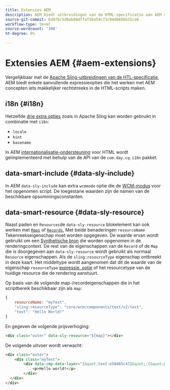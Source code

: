 ```yaml
---
title: Extensies AEM
description: AEM biedt uitbreidingen van de HTML-specificatie aan AEM voor uw gemak als ontwikkelaar.
source-git-commit: 6d97bc5d0ab89dffaf56a54c73c94d069bb31ca6
workflow-type: tm+mt
source-wordcount: '308'
ht-degree: 0%

---
```



# Extensies AEM {#aem-extensions}

Vergelijkbaar met de [Apache Sling-uitbreidingen van de HTL-specificatie,](https://sling.apache.org/documentation/bundles/scripting/scripting-htl.html#extensions-of-the-htl-specification-1) AEM biedt enkele aanvullende expressieopties die het werken met AEM concepten iets makkelijker rechtstreeks in de HTML-scripts maken.

## i18n {#i18n}

Hetzelfde [drie extra opties](https://sling.apache.org/documentation/bundles/scripting/scripting-htl.html#i18n) zoals in Apache Sling kan worden gebruikt in combinatie met `i18n`:

* `locale`
* `hint`
* `basename`

In AEM [internationalisatie-ondersteuning](https://experienceleague.adobe.com/docs/experience-manager-65/developing/components/internationalization/i18n-dev.html) voor HTML wordt geïmplementeerd met behulp van de API van de `com.day.cq.i18n` pakket.

## data-smart-include {#data-sly-include}

In AEM `data-sly-include` kan extra `wcmmode` optie die de [WCM-modus](https://developer.adobe.com/experience-manager/reference-materials/cloud-service/javadoc/com/day/cq/wcm/api/WCMMode.html) voor het opgenomen script. De toegestane waarden zijn de namen van de beschikbare opsommingsconstanten.

## data-smart-resource {#data-sly-resource}

Naast paden en `Resources`de `data-sly-resource` blokelement kan ook werken met [`Maps`](https://docs.oracle.com/en/java/javase/11/docs/api/java.base/java/util/Map.html) of [`Records`.](https://github.com/apache/sling-org-apache-sling-scripting-sightly-runtime/blob/master/src/main/java/org/apache/sling/scripting/sightly/Record.java) Met beide benaderingen `resourceName` Tekenreekseigenschap moet worden opgegeven. De waarde ervan wordt gebruikt om een [Synthetische bron](https://www.javadoc.io/doc/org.apache.sling/org.apache.sling.api/latest/org/apache/sling/api/resource/SyntheticResource.html) die worden opgenomen in de renderingcontext. De rest van de eigenschappen van de `Record` of de `Map` die is doorgegeven aan `data-sly-resource` wordt gebruikt als normaal `Resource` eigenschappen. Als de `sling:resourceType` eigenschap ontbreekt in deze kaart. Het middeltype wordt aangenomen dat dit de waarde van de eigenschap `resourceType` [expressie, optie](https://github.com/adobe/htl-spec/blob/1.4/SPECIFICATION.md#229-resource) of het resourcetype van de huidige resource die de rendering aanstuurt.

Op basis van de volgende map-/recordeigenschappen die in het scriptbereik beschikbaar zijn als `map`:

```javascript
{
    resourceName: "myText",
    "sling:resourceType": "core/wcm/components/text/v2/text",
    "text": "Hello World!"
}
```

En gegeven de volgende prijsverhoging:

```html
<div class="outer" data-sly-resource="${map}"></div>
```

De volgende uitvoer wordt verwacht:

```html
<div class="outer">
    <div class="myText">
        <div data-cmp-data-layer="{&quot;text-e58d65c472&quot;:{&quot;@type&quot;:&quot;core/wcm/components/text/v2/text&quot;,&quot;xdm:text&quot;:&quot;<p>Hello world!</p>&quot;}}" id="text-e58d65c472" class="cmp-text">
            <p>Hello world!</p>
        </div>
  </div>
</div>
```
